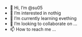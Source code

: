 - 👋 Hi, I’m @su05
- 👀 I’m interested in nothig
- 🌱 I’m currently learning evething 
- 💞️ I’m looking to collaborate on ...
- 📫 How to reach me ...

<!---
su05/su05 is a ✨ special ✨ repository because its `README.md` (this file) appears on your GitHub profile.
You can click the Preview link to take a look at your changes.
--->
